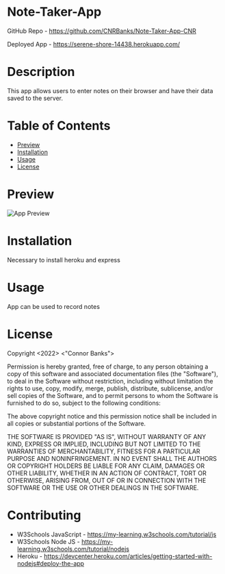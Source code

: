# Note-Taker-App

GitHub Repo - https://github.com/CNRBanks/Note-Taker-App-CNR

Deployed App - https://serene-shore-14438.herokuapp.com/

# Description

This app allows users to enter notes on their browser and have their data saved to the server.

# Table of Contents

- [Preview](#preview)
- [Installation](#installation)
- [Usage](#usage)
- [License](#license)

# Preview

![App Preview](./src/Images/preview.png "App Preview")

# Installation

Necessary to install heroku and express

# Usage

App can be used to record notes

# License

Copyright <2022> <"Connor Banks">

Permission is hereby granted, free of charge, to any person obtaining a copy of this software and associated documentation files (the "Software"), to deal in the Software without restriction, including without limitation the rights to use, copy, modify, merge, publish, distribute, sublicense, and/or sell copies of the Software, and to permit persons to whom the Software is furnished to do so, subject to the following conditions:

The above copyright notice and this permission notice shall be included in all copies or substantial portions of the Software.

THE SOFTWARE IS PROVIDED "AS IS", WITHOUT WARRANTY OF ANY KIND, EXPRESS OR IMPLIED, INCLUDING BUT NOT LIMITED TO THE WARRANTIES OF MERCHANTABILITY, FITNESS FOR A PARTICULAR PURPOSE AND NONINFRINGEMENT. IN NO EVENT SHALL THE AUTHORS OR COPYRIGHT HOLDERS BE LIABLE FOR ANY CLAIM, DAMAGES OR OTHER LIABILITY, WHETHER IN AN ACTION OF CONTRACT, TORT OR OTHERWISE, ARISING FROM, OUT OF OR IN CONNECTION WITH THE SOFTWARE OR THE USE OR OTHER DEALINGS IN THE SOFTWARE.

# Contributing

- W3Schools JavaScript - https://my-learning.w3schools.com/tutorial/js
- W3Schools Node JS - https://my-learning.w3schools.com/tutorial/nodejs
- Heroku - https://devcenter.heroku.com/articles/getting-started-with-nodejs#deploy-the-app




